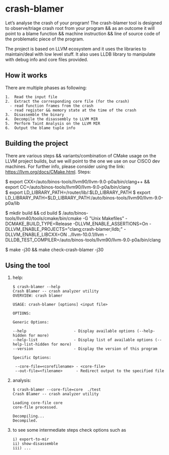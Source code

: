 # crash-blamer

Let’s analyse the crash of your program!
The crash-blamer tool is designed to observe/triage crash root from your program && as an outcome it will point to a blame function && machine instruction && line of source code of the problematic piece of the program.

The project is based on LLVM ecosystem and it uses the libraries to maintain/deal with low level stuff. It also uses LLDB library to manipulate with debug info and core files provided.


## How it works

There are multiple phases as following:

    1.	Read the input file
    2.	Extract the corresponding core file (for the crash)
      - read function frames from the crash
      - read register && memory state at the time of the crash
    3.	Disassemble the binary
    4.	Decompile the disassembly to LLVM MIR
    5.	Perform Taint Analysis on the LLVM MIR
    6.	Output the blame tuple info


## Building the project

There are various steps && variants/combination of CMake usage on the LLVM project builds, but we will point to the one we use on our CISCO dev machines. For further info, please consider using the link: https://llvm.org/docs/CMake.html.
Steps:

$ export CXX=/auto/binos-tools/llvm90/llvm-9.0-p0a/bin/clang++ && export CC=/auto/binos-tools/llvm90/llvm-9.0-p0a/bin/clang   
$ export LD_LIBRARY_PATH=/router/lib/:$LD_LIBRARY_PATH
$ export LD_LIBRARY_PATH=$LD_LIBRARY_PATH:/auto/binos-tools/llvm90/llvm-9.0-p0a/lib

$ mkdir build && cd build
$ /auto/binos-tools/llvm40/tools/cmake/bin/cmake -G "Unix Makefiles" -DCMAKE_BUILD_TYPE=Release -DLLVM_ENABLE_ASSERTIONS=On -DLLVM_ENABLE_PROJECTS="clang;crash-blamer;lldb;" -DLLVM_ENABLE_LIBCXX=ON ../llvm-10.0.1/llvm -DLLDB_TEST_COMPILER=/auto/binos-tools/llvm90/llvm-9.0-p0a/bin/clang 

$ make -j30 && make check-crash-blamer -j30

## Using the tool

1) help:

       $ crash-blamer --help
       Crash Blamer -- crash analyzer utility
       OVERVIEW: crash blamer

       USAGE: crash-blamer [options] <input file>

       OPTIONS:

       Generic Options:

       --help                     - Display available options (--help-hidden for more)
       --help-list                - Display list of available options (--help-list-hidden for more)
       --version                  - Display the version of this program

       Specific Options:

        --core-file=<corefilename> - <core-file>
        --out-file=<filename>      - Redirect output to the specified file
  
 2) analysis:
 
        $ crash-blamer --core-file=core  ./test
        Crash Blamer -- crash analyzer utility

        Loading core-file core
        core-file processed.

        Decompiling...
        Decompiled.

3) to see some intermediate steps check options such as
   
       i) export-to-mir
       ii) show-disassemble
       iii) ...


